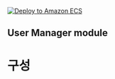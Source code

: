[![Deploy to Amazon ECS](https://github.com/ak4700159/photo-manager/actions/workflows/aws.yml/badge.svg)](https://github.com/ak4700159/photo-manager/actions/workflows/aws.yml)

## User Manager module  

# 구성
